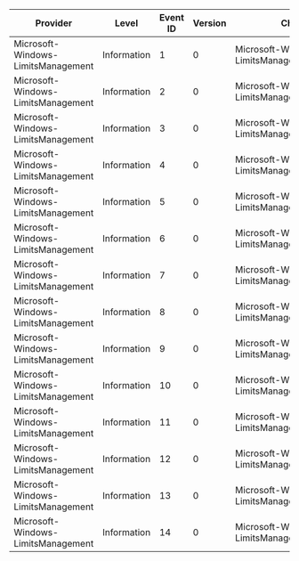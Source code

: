 Provider                            |  Level        |  Event ID  |  Version  |  Channel                                        |  Task                     |  Opcode  |  Keyword  |  Message
------------------------------------|---------------|------------|-----------|-------------------------------------------------|---------------------------|----------|-----------|---------
Microsoft-Windows-LimitsManagement  |  Information  |  1         |  0        |  Microsoft-Windows-LimitsManagement/Diagnostic  |  MonitorEnumerated        |          |           |
Microsoft-Windows-LimitsManagement  |  Information  |  2         |  0        |  Microsoft-Windows-LimitsManagement/Diagnostic  |  MonitorRundown           |          |           |
Microsoft-Windows-LimitsManagement  |  Information  |  3         |  0        |  Microsoft-Windows-LimitsManagement/Diagnostic  |  MonitorValueChange       |          |           |
Microsoft-Windows-LimitsManagement  |  Information  |  4         |  0        |  Microsoft-Windows-LimitsManagement/Diagnostic  |  MonitorMitigatingChange  |          |           |
Microsoft-Windows-LimitsManagement  |  Information  |  5         |  0        |  Microsoft-Windows-LimitsManagement/Diagnostic  |  MonitorThresholdChange   |          |           |
Microsoft-Windows-LimitsManagement  |  Information  |  6         |  0        |  Microsoft-Windows-LimitsManagement/Diagnostic  |  MonitorRemoved           |          |           |
Microsoft-Windows-LimitsManagement  |  Information  |  7         |  0        |  Microsoft-Windows-LimitsManagement/Diagnostic  |  MitigationEvent          |          |           |
Microsoft-Windows-LimitsManagement  |  Information  |  8         |  0        |  Microsoft-Windows-LimitsManagement/Diagnostic  |  PolicyEnumerated         |          |           |
Microsoft-Windows-LimitsManagement  |  Information  |  9         |  0        |  Microsoft-Windows-LimitsManagement/Diagnostic  |  PolicyRundown            |          |           |
Microsoft-Windows-LimitsManagement  |  Information  |  10        |  0        |  Microsoft-Windows-LimitsManagement/Diagnostic  |  PolicyRemoved            |          |           |
Microsoft-Windows-LimitsManagement  |  Information  |  11        |  0        |  Microsoft-Windows-LimitsManagement/Diagnostic  |  MitigationEnumerated     |          |           |
Microsoft-Windows-LimitsManagement  |  Information  |  12        |  0        |  Microsoft-Windows-LimitsManagement/Diagnostic  |  MitigationRundown        |          |           |
Microsoft-Windows-LimitsManagement  |  Information  |  13        |  0        |  Microsoft-Windows-LimitsManagement/Diagnostic  |  MitigationValueChange    |          |           |
Microsoft-Windows-LimitsManagement  |  Information  |  14        |  0        |  Microsoft-Windows-LimitsManagement/Diagnostic  |  MitigationRemoved        |          |           |